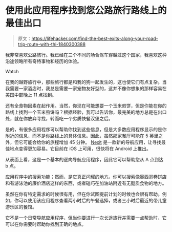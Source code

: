 # 使用此应用程序找到您公路旅行路线上的最佳出口

> 原文：<https://lifehacker.com/find-the-best-exits-along-your-road-trip-route-with-thi-1840300388>

我非常喜欢公路旅行。我已经在三个不同的场合驾车穿越过这个国家，我喜欢这种沿途领略所有奇特事物和经历的体验。

Watch

在我的越野旅行中，那些旅行都是和我的狗一起发生的，这也使它们有点复杂。当我需要一家酒店时，我总是需要一家宠物友好型的，这并不像你想象的那样容易在美国中部晚上 11 点找到。

还有全食物因素在起作用。当然，你现在可能想要一个玉米煎饼，但是你能在你的路线上找到一个玉米煎饼吗？根据经验，我可以告诉你，最完美的地方总是在出口处，就在你放弃寻找，转而吃一个劣质快餐汉堡之后。

是的，有很多应用程序可以帮助你找到这些信息，但是大多数应用程序显示的是你附近的信息，而不是你路线上的具体信息。因此，虽然那家餐厅可能在 5 英里之外，但它可能会给你的旅程增加 45 分钟。 [Nexit](https://nexit.app/) 是一款新的导航应用，让寻找最佳地点变得更加容易。它目前在 iOS 上可用，很快将在 Android 上推出。

从表面上看，这是一个基本的逐向导航应用程序，因此它可以帮助您从 A 点到达 b 点。

应用程序中的搜索功能；然而，是它真正闪耀的地方。你可以搜索像墨西哥卷饼店和有游泳池的廉价酒店这样的东西，或者碰巧在加油站附近有无麸质食物的地方。

虽然在你有特定需求的时候很有用，但在你试图提前计划的时候也会很有帮助。例如，你可以使用该应用程序查看两小时后的午餐选择，或者三小时后最近的带儿童游乐区的餐馆。

它不是一个日常导航应用程序，但当你要进行一次长途旅行并需要一点帮助时，它可以在你需要时帮助你找到正确的地点。